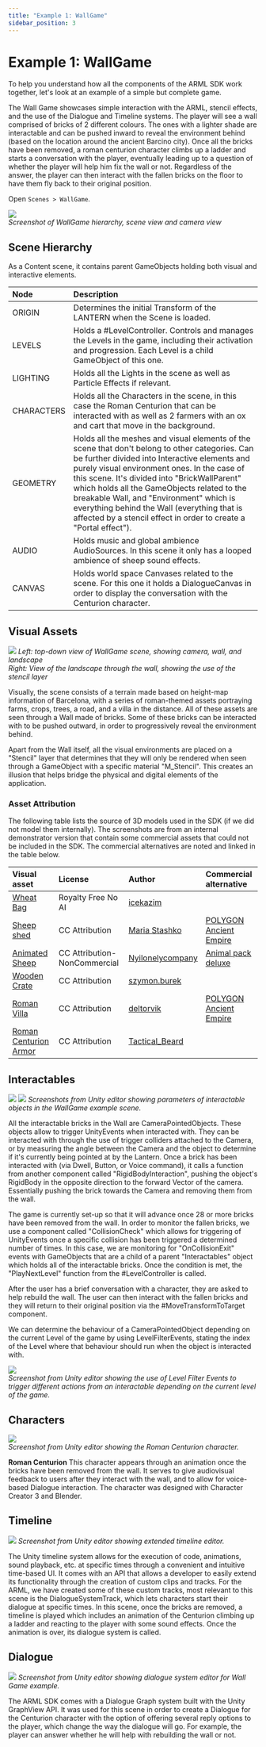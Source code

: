 ```yaml
---
title: "Example 1: WallGame"
sidebar_position: 3
---
```


# Example 1: WallGame
To help you understand how all the components of the ARML SDK work together, let's look at an example of a simple but complete game. 

The Wall Game showcases simple interaction with the ARML, stencil effects, and the use of the Dialogue and Timeline systems. The player will see a wall comprised of bricks of 2 different colours. The ones with a lighter shade are interactable and can be pushed inward to reveal the environment behind (based on the location around the ancient Barcino city). Once all the bricks have been removed, a roman centurion character climbs up a ladder and starts a conversation with the player, eventually leading up to a question of whether the player will help him fix the wall or not. Regardless of the answer, the player can then interact with the fallen bricks on the floor to have them fly back to their original position.

Open `Scenes > WallGame`.

![](./assets/Pasted%20image%2020240119121346.png)  
*Screenshot of WallGame hierarchy, scene view and camera view*

## Scene Hierarchy
As a Content scene, it contains parent GameObjects holding both visual and interactive elements.  

| Node       | Description |
|:-----------|:------------|  
| ORIGIN     | Determines the initial Transform of the LANTERN when the Scene is loaded. |
| LEVELS     | Holds a #LevelController. Controls and manages the Levels in the game, including their activation and progression. Each Level is a child GameObject of this one. |
| LIGHTING   | Holds all the Lights in the scene as well as Particle Effects if relevant. |
| CHARACTERS | Holds all the Characters in the scene, in this case the Roman Centurion that can be interacted with as well as 2 farmers with an ox and cart that move in the background. |
| GEOMETRY   | Holds all the meshes and visual elements of the scene that don't belong to other categories. Can be further divided into Interactive elements and purely visual environment ones. In the case of this scene. It's divided into "BrickWallParent" which holds all the GameObjects related to the breakable Wall, and "Environment" which is everything behind the Wall (everything that is affected by a stencil effect in order to create a "Portal effect"). |
| AUDIO      | Holds music and global ambience AudioSources. In this scene it only has a looped ambience of sheep sound effects. |
| CANVAS     | Holds world space Canvases related to the scene. For this one it holds a DialogueCanvas in order to display the conversation with the Centurion character. |

## Visual Assets

![](./assets/Pasted%20image%2020240119123008.png)
*Left: top-down view of WallGame scene, showing camera, wall, and landscape*  
*Right: View of the landscape through the wall, showing the use of the stencil layer*

Visually, the scene consists of a terrain made based on height-map information of Barcelona, with a series of roman-themed assets portraying farms, crops, trees, a road, and a villa in the distance. All of these assets are seen through a Wall made of bricks. Some of these bricks can be interacted with to be pushed outward, in order to progressively reveal the environment behind.  

Apart from the Wall itself, all the visual environments are placed on a "Stencil" layer that determines that they will only be rendered when seen through a GameObject with a specific material "M_Stencil". This creates an illusion that helps bridge the physical and digital elements of the application.

### Asset Attribution

The following table lists the source of 3D models used in the SDK (if we did not model them internally). The screenshots are from an internal demonstrator version that contain some commercial assets that could not be included in the SDK. The commercial alternatives are noted and linked in the table below.

| Visual asset       | License | Author | Commercial alternative |
|:---|:---|:---|:---|  
| [Wheat Bag](https://www.cgtrader.com/free-3d-models/military/other/sandbag-1) | Royalty Free No AI | [icekazim](https://www.cgtrader.com/designers/icekazim) |
| [Sheep shed](https://sketchfab.com/3d-models/sheep-shed-024cd7a8d35147c8b3e3064685c6bf4b) | CC Attribution | [Maria Stashko](https://sketchfab.com/maria_stashko) | [POLYGON Ancient Empire](https://assetstore.unity.com/packages/3d/environments/historic/polygon-ancient-empire-low-poly-3d-art-by-synty-224020) |
| [Animated Sheep](https://sketchfab.com/3d-models/sheep-test-non-commercial-196bb78e6e6343888d09f468a6a9dbc7) | CC Attribution-NonCommercial | [Nyilonelycompany](https://sketchfab.com/Nyilonelycompany) | [Animal pack deluxe](https://assetstore.unity.com/packages/3d/characters/animals/animal-pack-deluxe-99702) |
| [Wooden Crate](https://sketchfab.com/3d-models/ikea-wooden-crate-4c5d81d4b18644df9f9f2959f198f186) | CC Attribution | [szymon.burek](https://sketchfab.com/szymon.burek) 
| [Roman Villa](https://sketchfab.com/3d-models/roman-villa-fcc3241662174fbbb146e6cf658293a9) | CC Attribution | [deltorvik](https://sketchfab.com/deltorvik) | [POLYGON Ancient Empire](https://assetstore.unity.com/packages/3d/environments/historic/polygon-ancient-empire-low-poly-3d-art-by-synty-224020) |
| [Roman Centurion Armor](https://sketchfab.com/3d-models/roman-centurion-armor-d0c6de99f16c49f386a9f8d7c3120dec) | CC Attribution | [Tactical_Beard](https://sketchfab.com/Tactical_Beard) |


## Interactables
![](./assets/Pasted%20image%2020240119123837.png)
![](./assets/Pasted%20image%2020240119124256.png)
*Screenshots from Unity editor showing parameters of interactable objects in the WallGame example scene.*

All the interactable bricks in the Wall are CameraPointedObjects. These objects allow to trigger UnityEvents when interacted with. They can be interacted with through the use of trigger colliders attached to the Camera, or by measuring the angle between the Camera and the object to determine if it's currently being pointed at by the Lantern. Once a brick has been interacted with (via Dwell, Button, or Voice command), it calls a function from another component called "RigidBodyInteraction", pushing the object's RigidBody in the opposite direction to the forward Vector of the camera. Essentially pushing the brick towards the Camera and removing them from the wall.

The game is currently set-up so that it will advance once 28 or more bricks have been removed from the wall. In order to monitor the fallen bricks, we use a component called "CollisionCheck" which allows for triggering of UnityEvents once a specific collision has been triggered a determined number of times. In this case, we are monitoring for "OnCollisionExit" events with GameObjects that are a child of a parent "Interactables" object which holds all of the interactable bricks. Once the condition is met, the "PlayNextLevel" function from the #LevelController is called.

After the user has a brief conversation with a character, they are asked to help rebuild the wall. The user can then interact with the fallen bricks and they will return to their original position via the #MoveTransformToTarget component.

We can determine the behaviour of a CameraPointedObject depending on the current Level of the game by using LevelFilterEvents, stating the index of the Level where that behaviour should run when the object is interacted with.

 ![](./assets/Pasted%20image%2020240124142303.png)  
 *Screenshot from Unity editor showing the use of Level Filter Events to trigger different actions from an interactable depending on the current level of the game.*
## Characters
![](./assets/Pasted%20image%2020240119130528.png)  
*Screenshot from Unity editor showing the Roman Centurion character.*

**Roman Centurion** This character appears through an animation once the bricks have been removed from the wall. It serves to give audiovisual feedback to users after they interact with the wall, and to allow for voice-based Dialogue interaction. The character was designed with Character Creator 3 and Blender.

## Timeline
![](./assets/Pasted%20image%2020240119130931.png)
*Screenshot from Unity editor showing extended timeline editor.*

The Unity timeline system allows for the execution of code, animations, sound playback, etc. at specific times through a convenient and intuitive time-based UI. It comes with an API that allows a developer to easily extend its functionality through the creation of custom clips and tracks. For the ARML, we have created some of these custom tracks, most relevant to this scene is the DialogueSystemTrack, which lets characters start their dialogue at specific times. In this scene, once the bricks are removed, a timeline is played which includes an animation of the Centurion climbing up a ladder and reacting to the player with some sound effects. Once the animation is over, its dialogue system is called.

## Dialogue
![](./assets/arml-wallgame-dialogue.png)
*Screenshot from Unity editor showing dialogue system editor for Wall Game example.*

The ARML SDK comes with a Dialogue Graph system built with the Unity GraphView API. It was used for this scene in order to create a Dialogue for the Centurion character with the option of offering several reply options to the player, which change the way the dialogue will go. For example, the player can answer whether he will help with rebuilding the wall or not.
